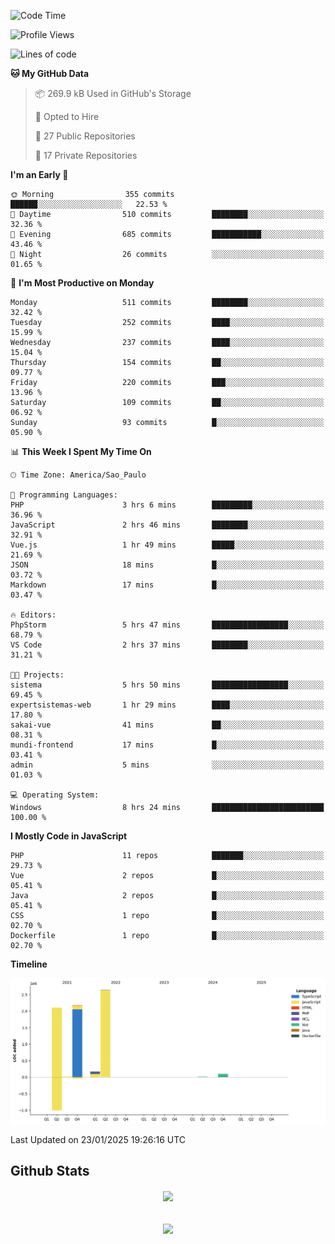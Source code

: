  
<!--START_SECTION:waka-->
![Code Time](http://img.shields.io/badge/Code%20Time-1%2C756%20hrs%2026%20mins-blue)

![Profile Views](http://img.shields.io/badge/Profile%20Views-5-blue)

![Lines of code](https://img.shields.io/badge/From%20Hello%20World%20I%27ve%20Written-7.2%20million%20lines%20of%20code-blue)

**🐱 My GitHub Data** 

> 📦 269.9 kB Used in GitHub's Storage 
 > 
> 💼 Opted to Hire
 > 
> 📜 27 Public Repositories 
 > 
> 🔑 17 Private Repositories 
 > 
**I'm an Early 🐤** 

```text
🌞 Morning                355 commits         ██████░░░░░░░░░░░░░░░░░░░   22.53 % 
🌆 Daytime                510 commits         ████████░░░░░░░░░░░░░░░░░   32.36 % 
🌃 Evening                685 commits         ███████████░░░░░░░░░░░░░░   43.46 % 
🌙 Night                  26 commits          ░░░░░░░░░░░░░░░░░░░░░░░░░   01.65 % 
```
📅 **I'm Most Productive on Monday** 

```text
Monday                   511 commits         ████████░░░░░░░░░░░░░░░░░   32.42 % 
Tuesday                  252 commits         ████░░░░░░░░░░░░░░░░░░░░░   15.99 % 
Wednesday                237 commits         ████░░░░░░░░░░░░░░░░░░░░░   15.04 % 
Thursday                 154 commits         ██░░░░░░░░░░░░░░░░░░░░░░░   09.77 % 
Friday                   220 commits         ███░░░░░░░░░░░░░░░░░░░░░░   13.96 % 
Saturday                 109 commits         ██░░░░░░░░░░░░░░░░░░░░░░░   06.92 % 
Sunday                   93 commits          █░░░░░░░░░░░░░░░░░░░░░░░░   05.90 % 
```


📊 **This Week I Spent My Time On** 

```text
🕑︎ Time Zone: America/Sao_Paulo

💬 Programming Languages: 
PHP                      3 hrs 6 mins        █████████░░░░░░░░░░░░░░░░   36.96 % 
JavaScript               2 hrs 46 mins       ████████░░░░░░░░░░░░░░░░░   32.91 % 
Vue.js                   1 hr 49 mins        █████░░░░░░░░░░░░░░░░░░░░   21.69 % 
JSON                     18 mins             █░░░░░░░░░░░░░░░░░░░░░░░░   03.72 % 
Markdown                 17 mins             █░░░░░░░░░░░░░░░░░░░░░░░░   03.47 % 

🔥 Editors: 
PhpStorm                 5 hrs 47 mins       █████████████████░░░░░░░░   68.79 % 
VS Code                  2 hrs 37 mins       ████████░░░░░░░░░░░░░░░░░   31.21 % 

🐱‍💻 Projects: 
sistema                  5 hrs 50 mins       █████████████████░░░░░░░░   69.45 % 
expertsistemas-web       1 hr 29 mins        ████░░░░░░░░░░░░░░░░░░░░░   17.80 % 
sakai-vue                41 mins             ██░░░░░░░░░░░░░░░░░░░░░░░   08.31 % 
mundi-frontend           17 mins             █░░░░░░░░░░░░░░░░░░░░░░░░   03.41 % 
admin                    5 mins              ░░░░░░░░░░░░░░░░░░░░░░░░░   01.03 % 

💻 Operating System: 
Windows                  8 hrs 24 mins       █████████████████████████   100.00 % 
```

**I Mostly Code in JavaScript** 

```text
PHP                      11 repos            ███████░░░░░░░░░░░░░░░░░░   29.73 % 
Vue                      2 repos             █░░░░░░░░░░░░░░░░░░░░░░░░   05.41 % 
Java                     2 repos             █░░░░░░░░░░░░░░░░░░░░░░░░   05.41 % 
CSS                      1 repo              █░░░░░░░░░░░░░░░░░░░░░░░░   02.70 % 
Dockerfile               1 repo              █░░░░░░░░░░░░░░░░░░░░░░░░   02.70 % 
```



**Timeline**

![Lines of Code chart](https://raw.githubusercontent.com/MaueDev/MaueDev/main/assets/bar_graph.png)


 Last Updated on 23/01/2025 19:26:16 UTC
<!--END_SECTION:waka-->

## Github Stats  
<div align="center"><img src="https://github-readme-stats.vercel.app/api/top-langs/?username=MaueDev&hide_border=true&layout=compact" align="center" /></div>  

<br/>  

<br/>  

<div align="center">
<img src="https://komarev.com/ghpvc/?username=MaueDev&&style=flat-square" align="center" />
</div>  
  
